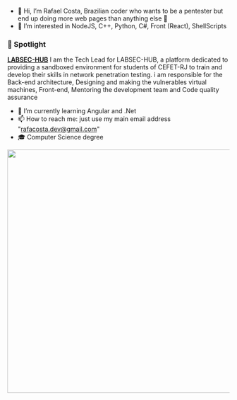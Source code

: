 - 👋 Hi, I’m Rafael Costa, Brazilian coder who wants to be a pentester but end up doing more web pages than anything else 🤣
- 👀 I’m interested in NodeJS, C++, Python, C#, Front (React), ShellScripts
### 🚀 Spotlight
**[LABSEC-HUB](https://github.com/LABSEC-CEFET-RJ/LABSEC-HUB)**
I am the Tech Lead for LABSEC-HUB, a platform dedicated to providing a sandboxed environment for students of CEFET-RJ to train and develop their skills in network penetration testing. i am responsible for the Back-end architecture, Designing and making the vulnerables virtual machines, Front-end, Mentoring the development team and Code quality assurance
- 🌱 I’m currently learning Angular and .Net
- 📫 How to reach me: just use my main email address "rafacosta.dev@gmail.com"
- 🎓 Computer Science degree
<img  width=550rm src="https://github-readme-stats.vercel.app/api/top-langs/?username=jake7038&theme=dark&layout=compact">


<!---
jake7038/jake7038 is a ✨ special ✨ repository because its `README.md` (this file) appears on your GitHub profile.
You can click the Preview link to take a look at your changes.
--->
